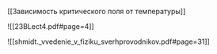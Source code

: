 [[Зависимость критического поля от температуры]]

![[23BLect4.pdf#page=4]]

![[shmidt._vvedenie_v_fiziku_sverhprovodnikov.pdf#page=31]]





